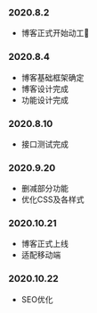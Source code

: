### 2020.8.2

- 博客正式开始动工🎉

### 2020.8.4

- 博客基础框架确定
- 博客设计完成
- 功能设计完成

### 2020.8.10

- 接口测试完成

### 2020.9.20

- 删减部分功能
- 优化CSS及各样式

### 2020.10.21

- 博客正式上线
- 适配移动端

### 2020.10.22

- SEO优化

